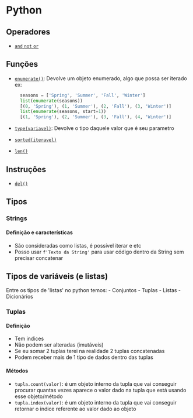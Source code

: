 # Python

## Operadores

- [`and` `not` `or`](https://docs.python.org/3/reference/expressions.html#boolean-operations)

## Funções

- [`enumerate()`](https://docs.python.org/pt-br/3/library/functions.html#enumerate): Devolve um objeto enumerado, algo que possa ser iterado ex:

  ```python
    seasons = ['Spring', 'Summer', 'Fall', 'Winter'] 
    list(enumerate(seasons))
    [(0, 'Spring'), (1, 'Summer'), (2, 'Fall'), (3, 'Winter')]
    list(enumerate(seasons, start=1))
    [(1, 'Spring'), (2, 'Summer'), (3, 'Fall'), (4, 'Winter')]
  ```

- [`type(variavel)`](https://docs.python.org/pt-br/3/library/functions.html#type): Devolve o tipo daquele valor que é seu parametro
- [`sorted(iteravel)`]()
- [`len()`]()

## Instruções

- [`del()`]()

## Tipos

### Strings

#### Definição e características

- São consideradas como listas, é possível iterar e etc
- Posso usar `f'Texto da String'` para usar código dentro da String sem precisar concatenar

## Tipos de variáveis (e listas)

  Entre os tipos de 'listas' no python temos:
    - Conjuntos
    - Tuplas
    - Listas
    - Dicionários

### Tuplas

#### Definição

- Tem indices
- Não podem ser alteradas (imutáveis)
- Se eu somar 2 tuplas terei na realidade 2 tuplas concatenadas
- Podem receber mais de 1 tipo de dados dentro das tuplas

#### Métodos

- `tupla.count(valor)`: é um objeto interno da tupla que vai conseguir procurar quantas vezes aparece o valor dado na tupla que está usando esse objeto/método
- `tupla.index(valor)`: é um objeto interno da tupla que vai conseguir retornar o indice referente ao valor dado ao objeto
